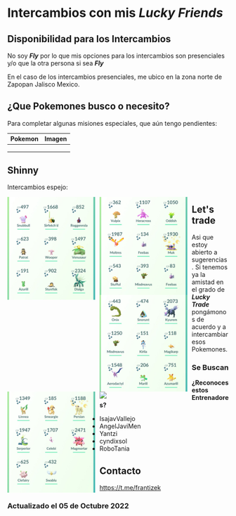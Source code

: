 # Intercambios con mis ___Lucky Friends___

## Disponibilidad para los Intercambios

No soy ___Fly___ por lo que mis opciones para los intercambios son presenciales y/o que la otra persona si sea ___Fly___

En el caso de los intercambios presenciales, me ubico en la zona norte de Zapopan Jalisco Mexico.

## ¿Que Pokemones busco o necesito?

Para completar algunas misiones especiales, que aún tengo pendientes:

| Pokemon  | Imagen                                                                                                                                          |
| -------- | -------------------------------------------------------------------------------------------------------------------------------------------------:|
|  |  |
|  |  |
|  |  |


## Shinny

Intercambios espejo:

<img src="https://github.com/frantizek/frantizek/blob/main/templates/PokemonGo/images/Screenshot_2022-10-05-18-25-51-709_com.nianticlabs.pokemongo.jpg?raw=true" alt=" " style="float: left; margin-right: 10px;" width="200" />
<img src="https://github.com/frantizek/frantizek/blob/main/templates/PokemonGo/images/Screenshot_2022-10-05-18-25-59-030_com.nianticlabs.pokemongo.jpg?raw=true" alt=" " style="float: left; margin-right: 10px;" width="200" />
<img src="https://github.com/frantizek/frantizek/blob/main/templates/PokemonGo/images/Screenshot_2022-10-05-18-26-20-200_com.nianticlabs.pokemongo.jpg?raw=true" alt=" " style="float: left; margin-right: 10px;" width="200" />
<img src="https://github.com/frantizek/frantizek/blob/main/templates/PokemonGo/images/Screenshot_2022-10-05-18-26-25-053_com.nianticlabs.pokemongo.jpg?raw=true" alt=" " style="float: left; margin-right: 10px;" width="200" />

## Let's trade

Asi que estoy abierto a sugerencias.
Si tenemos ya la amistad en el grado de ___Lucky Trade___ pongámonos de acuerdo y a intercambiar esos Pokemones.

### Se Buscan

<img src="https://img.freepik.com/premium-vector/wanted-vintage-western-poster_176411-3.jpg?raw=true" alt=" " style="float: left; margin-right: 10px;" width="200" />

**¿Reconoces estos Entrenadores?**

- IsajavVallejo
- AngelJaviMen
- Yantzi
- cyndixsol
- RoboTania



## Contacto

https://t.me/frantizek

### Actualizado el 05 de Octubre 2022
